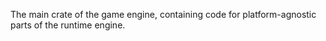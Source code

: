 The main crate of the game engine, containing code for platform-agnostic parts
of the runtime engine.
